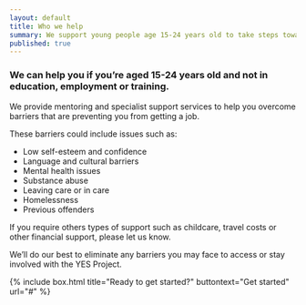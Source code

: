 ```yaml
---
layout: default
title: Who we help
summary: We support young people age 15-24 years old to take steps towards employment
published: true
---
```


### We can help you if you’re aged 15-24 years old and not in education, employment or training.

We provide mentoring and specialist support services to help you overcome barriers that are preventing you from getting a job. 

These barriers could include issues such as: 

* Low self-esteem and confidence
* Language and cultural barriers
* Mental health issues 
* Substance abuse
* Leaving care or in care
* Homelessness 
* Previous offenders

If you require others types of support such as childcare, travel costs or other financial support, please let us know. 

We’ll do our best to eliminate any barriers you may face to access or stay involved with the YES Project.

{% include box.html title="Ready to get started?" buttontext="Get started" url="#" %}
